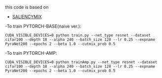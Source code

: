 this code is based on 
- [SALIENCYMIX](https://github.com/afm-shahab-uddin/SaliencyMix)

-To train PYTORCH-BASE(naive ver.):    
```
CUDA_VISIBLE_DEVICES=0 python train.py --net_type resnet --dataset cifar100 --depth 18 --alpha 240 --batch_size 128 --lr 0.25 --expname PyraNet200 --epochs 2 --beta 1.0 --cutmix_prob 0.5
```

-To train PYTORCH-AMP:    
```
CUDA_VISIBLE_DEVICES=0 python trainAmp.py --net_type resnet --dataset cifar100 --depth 18 --alpha 240 --batch_size 128 --lr 0.25 --expname PyraNet200 --epochs 2 --beta 1.0 --cutmix_prob 0.5
```

